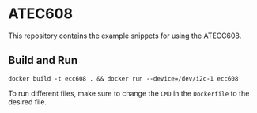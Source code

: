 # ATEC608

This repository contains the example snippets for using the ATECC608. 

## Build and Run
```
docker build -t ecc608 . && docker run --device=/dev/i2c-1 ecc608
```

To run different files, make sure to change the `CMD` in the `Dockerfile` to the desired file.